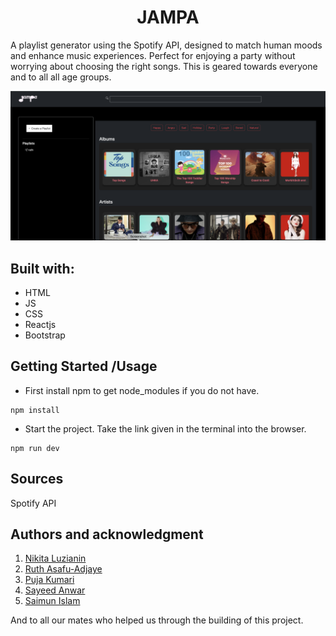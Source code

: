 # <h1 align='center'>JAMPA</h1>

A playlist generator using the Spotify API, designed to match human moods and enhance music experiences. Perfect for enjoying a party without worrying about choosing the right songs.
This is geared towards everyone and to all all age groups.

![JAMPA Music App](./public/website.png)

## Built with:
- HTML
- JS
- CSS
- Reactjs
- Bootstrap



## Getting Started /Usage
- First install npm to get node_modules if you do not have.  
```
npm install
```

- Start the project. Take the link given in the terminal into the browser.
```b
npm run dev
```

## Sources
Spotify API

## Authors and acknowledgment

1. [Nikita Luzianin](https://github.com/nikiluzianin)
2. [Ruth Asafu-Adjaye](https://github.com/RuthieRuth)
3. [Puja Kumari](https://github.com/Pujakumari1511)
4. [Sayeed Anwar](https://github.com/iamharryda)
5. [Saimun Islam](https://github.com/plabon013)

And to all our mates who helped us through the building of this project.
